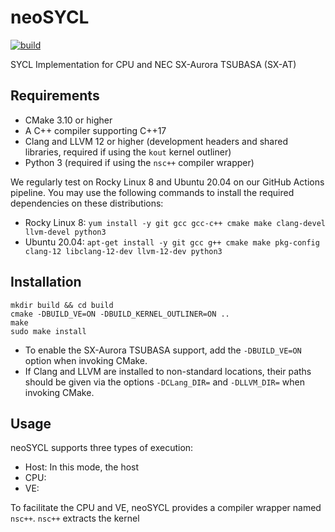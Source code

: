 # neoSYCL

[![build](https://github.com/Tohoku-University-Takizawa-Lab/neoSYCL/actions/workflows/ci.yml/badge.svg)](https://github.com/Tohoku-University-Takizawa-Lab/neoSYCL/actions/workflows/ci.yml)

SYCL Implementation for CPU and NEC SX-Aurora TSUBASA (SX-AT)

## Requirements

- CMake 3.10 or higher
- A C++ compiler supporting C++17
- Clang and LLVM 12 or higher (development headers and shared libraries,
  required if using the `kout` kernel outliner)
- Python 3 (required if using the `nsc++` compiler wrapper)

We regularly test on Rocky Linux 8 and Ubuntu 20.04 on our GitHub Actions
pipeline. You may use the following commands to install the required
dependencies on these distributions:

- Rocky Linux 8: `yum install -y git gcc gcc-c++ cmake make clang-devel llvm-devel python3`
- Ubuntu 20.04: `apt-get install -y git gcc g++ cmake make pkg-config clang-12 libclang-12-dev llvm-12-dev python3`

## Installation

```
mkdir build && cd build
cmake -DBUILD_VE=ON -DBUILD_KERNEL_OUTLINER=ON ..
make
sudo make install
```

- To enable the SX-Aurora TSUBASA support, add the `-DBUILD_VE=ON` option when
  invoking CMake.
- If Clang and LLVM are installed to non-standard locations, their paths
  should be given via the options `-DCLang_DIR=` and `-DLLVM_DIR=` when
  invoking CMake.

## Usage

neoSYCL supports three types of execution:

- Host: In this mode, the host
- CPU:
- VE:

To facilitate the CPU and VE, neoSYCL provides a compiler wrapper named
`nsc++`. `nsc++` extracts the kernel
